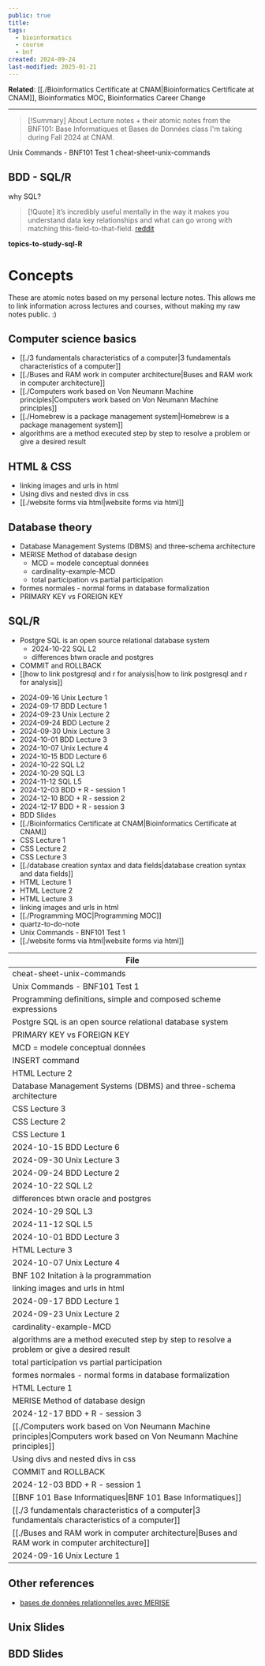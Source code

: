 ```yaml
---
public: true
title: 
tags:
  - bioinformatics
  - course
  - bnf
created: 2024-09-24
last-modified: 2025-01-21
---
```

**Related**: [[./Bioinformatics Certificate at CNAM|Bioinformatics Certificate at CNAM]], Bioinformatics MOC, Bioinformatics Career Change

---

> [!Summary] About
> Lecture notes + their atomic notes from the BNF101: Base Informatiques et Bases de Données class I'm taking during Fall 2024 at CNAM. 


Unix Commands - BNF101 Test 1
cheat-sheet-unix-commands


## BDD - SQL/R 
why SQL?

> [!Quote]
> it’s incredibly useful mentally in the way it makes you understand data key relationships and what can go wrong with matching this-field-to-that-field. [reddit](https://www.reddit.com/r/bioinformatics/comments/12ddryu/sql_a_sought_after_skill_in_bioinformatics/)
> 


**topics-to-study-sql-R**

# Concepts
These are atomic notes based on my personal lecture notes. This allows me to link information across lectures and courses, without making my raw notes public. :) 

## Computer science basics
* [[./3 fundamentals characteristics of a computer|3 fundamentals characteristics of a computer]]
* [[./Buses and RAM work in computer architecture|Buses and RAM work in computer architecture]]
* [[./Computers work based on Von Neumann Machine principles|Computers work based on Von Neumann Machine principles]]
* [[./Homebrew is a package management system|Homebrew is a package management system]]
* algorithms are a method executed step by step to resolve a problem or give a desired result


## HTML & CSS
* linking images and urls in html
* Using divs and nested divs in css
* [[./website forms via html|website forms via html]]

## Database theory
* Database Management Systems (DBMS) and three-schema architecture
* MERISE Method of database design
	* MCD = modele conceptual données
	* cardinality-example-MCD
	* total participation vs partial participation
* formes normales - normal forms in database formalization
* PRIMARY KEY vs FOREIGN KEY
## SQL/R
* Postgre SQL is an open source relational database system
	* 2024-10-22 SQL L2
	* differences btwn oracle and postgres
* COMMIT and ROLLBACK
* [[how to link postgresql and r for analysis|how to link postgresql and r for analysis]]

- 2024-09-16 Unix Lecture 1
- 2024-09-17 BDD Lecture 1
- 2024-09-23 Unix Lecture 2
- 2024-09-24 BDD Lecture 2
- 2024-09-30 Unix Lecture 3
- 2024-10-01 BDD Lecture 3
- 2024-10-07 Unix Lecture 4
- 2024-10-15 BDD Lecture 6
- 2024-10-22 SQL L2
- 2024-10-29 SQL L3
- 2024-11-12 SQL L5
- 2024-12-03 BDD + R - session 1
- 2024-12-10 BDD + R - session 2
- 2024-12-17 BDD + R - session 3
- BDD Slides
- [[./Bioinformatics Certificate at CNAM|Bioinformatics Certificate at CNAM]]
- CSS Lecture 1
- CSS Lecture 2
- CSS Lecture 3
- [[./database creation syntax and data fields|database creation syntax and data fields]]
- HTML Lecture 1
- HTML Lecture 2
- HTML Lecture 3
- linking images and urls in html
- [[./Programming MOC|Programming MOC]]
- quartz-to-do-note
- Unix Commands - BNF101 Test 1
- [[./website forms via html|website forms via html]]


| File                                                                                                                                                                                                     |
| -------------------------------------------------------------------------------------------------------------------------------------------------------------------------------------------------------- |
| cheat-sheet-unix-commands                                                                                                                                     |
| Unix Commands - BNF101 Test 1                                                                                                                             |
| Programming definitions, simple and composed scheme expressions                                                         |
| Postgre SQL is an open source relational database system                                                                       |
| PRIMARY KEY vs FOREIGN KEY                                                                                                                                   |
| MCD = modele conceptual données                                                                                                                         |
| INSERT command                                                                                                                                                           |
| HTML Lecture 2                                                                                                                                                           |
| Database Management Systems (DBMS) and three-schema architecture                                                       |
| CSS Lecture 3                                                                                                                                                             |
| CSS Lecture 2                                                                                                                                                             |
| CSS Lecture 1                                                                                                                                                             |
| 2024-10-15 BDD Lecture 6                                                                                                                                       |
| 2024-09-30 Unix Lecture 3                                                                                                                                     |
| 2024-09-24 BDD Lecture 2                                                                                                                                       |
| 2024-10-22 SQL L2                                                                                                                                                     |
| differences btwn oracle and postgres                                                                                                               |
| 2024-10-29 SQL L3                                                                                                                                                     |
| 2024-11-12 SQL L5                                                                                                                                                     |
| 2024-10-01 BDD Lecture 3                                                                                                                                       |
| HTML Lecture 3                                                                                                                                                           |
| 2024-10-07 Unix Lecture 4                                                                                                                                     |
| BNF 102 Initation à la programmation                                                                                                               |
| linking images and urls in html                                                                                                                         |
| 2024-09-17 BDD Lecture 1                                                                                                                                       |
| 2024-09-23 Unix Lecture 2                                                                                                                                     |
| cardinality-example-MCD                                                                                                                                         |
| algorithms are a method executed step by step to resolve a problem or give a desired result |
| total participation vs partial participation                                                                                               |
| formes normales - normal forms in database formalization                                                                       |
| HTML Lecture 1                                                                                                                                                           |
| MERISE Method of database design                                                                                                                       |
| 2024-12-17 BDD + R - session 3                                                                                                                           |
| [[./Computers work based on Von Neumann Machine principles\|Computers work based on Von Neumann Machine principles]]                                                                           |
| Using divs and nested divs in css                                                                                                                     |
| COMMIT and ROLLBACK                                                                                                                                                 |
| 2024-12-03 BDD + R - session 1                                                                                                                           |
| [[BNF 101 Base Informatiques\|BNF 101 Base Informatiques]]                                                                                                                             |
| [[./3 fundamentals characteristics of a computer\|3 fundamentals characteristics of a computer]]                                                                                               |
| [[./Buses and RAM work in computer architecture\|Buses and RAM work in computer architecture]]                                                                                                 |
| 2024-09-16 Unix Lecture 1                                                                                                                                     |


## Other references
* [bases de données relationnelles avec MERISE](https://ineumann.developpez.com/tutoriels/merise/initiation-merise/#LI)

## Unix Slides
## BDD Slides
